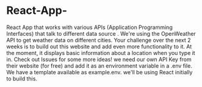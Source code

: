 # React-App-
React App that works with various APIs (Application Programming Interfaces) that talk to different data source . We're using the OpenWeather API to get weather data on different cities. Your challenge over the next 2 weeks is to build out this website and add even more functionality to it. At the moment, it displays basic information about a location when you type it in. Check out Issues for some more ideas! we need our own API Key from their website (for free) and add it as an environment variable in a .env file. We have a template available as example.env. we'll be using React initially to build this.
